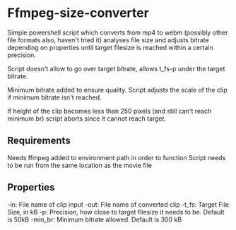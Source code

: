 # Ffmpeg-size-converter
Simple powershell script which converts from mp4 to webm (possibly other file formats also, haven't tried it) analyses file size and adjusts bitrate depending on properties until target filesize is reached within a certain precision.

Script doesn't allow to go over target bitrate, allows t_fs-p under the target bitrate.

Minimum bitrate added to ensure quality. Script adjusts the scale of the clip if minimum bitrate isn't reached.

If height of the clip becomes less than 250 pixels (and still can't reach minimum br) script aborts since it cannot reach target.

## Requirements
Needs ffmpeg added to environment path in order to function
Script needs to be run from the same location as the movie file

## Properties
-in: File name of clip input
-out: File name of converted clip
-t_fs: Target File Size, in kB
-p: Precision, how close to target filesize it needs to be. Default is 50kB
-min_br: Minimum bitrate allowed. Default is 300 kB